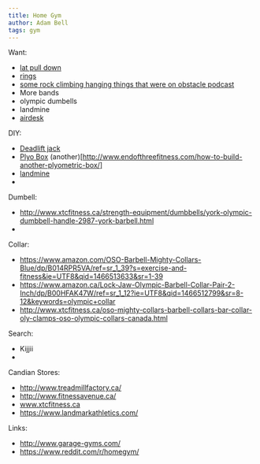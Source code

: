 ```yaml
---
title: Home Gym
author: Adam Bell
tags: gym
---
```


Want:

 * [lat pull down](http://www.roguefitness.com/spud-inc-econo-tricep-and-lat-pulley)
 * [rings](http://www.amazon.ca/Yimidear-Gymnastic-Bodyweight-Excercise-Suspension/dp/B00D5Q5AJM/ref=sr_1_1?s=sports&ie=UTF8&qid=1445446051&sr=1-1&keywords=rings+wooden)
 * [some rock climbing hanging things that were on obstacle podcast](http://www.threeballclimbing.com/fitness/suspended-training-equipment.htm)
 * More bands
 * olympic dumbells
 * landmine
 * [airdesk](https://airdesks.com/products/laptop/laptop-desk/)
 
DIY:
 * [Deadlift jack](http://www.endofthreefitness.com/how-to-build-a-mini-deadlift-jack/)
 * [Plyo Box](http://www.endofthreefitness.com/crossfit-equipment-how-build-plyometric-box/)  (another)[http://www.endofthreefitness.com/how-to-build-another-plyometric-box/]
 * [landmine](http://liftbros.com/2014/02/diy-how-to-make-a-poverty-post-landmine/) 
 * 
 
Dumbell:

 * http://www.xtcfitness.ca/strength-equipment/dumbbells/york-olympic-dumbbell-handle-2987-york-barbell.html
 * 
 
Collar:
 * https://www.amazon.com/OSO-Barbell-Mighty-Collars-Blue/dp/B014RPR5VA/ref=sr_1_39?s=exercise-and-fitness&ie=UTF8&qid=1466513633&sr=1-39
 * https://www.amazon.ca/Lock-Jaw-Olympic-Barbell-Collar-Pair-2-Inch/dp/B00HFAK47W/ref=sr_1_12?ie=UTF8&qid=1466512799&sr=8-12&keywords=olympic+collar
 * http://www.xtcfitness.ca/oso-mighty-collars-barbell-collars-bar-collar-oly-clamps-oso-olympic-collars-canada.html

Search:

 * Kijjii
 * 

Candian Stores:

 * http://www.treadmillfactory.ca/
 * http://www.fitnessavenue.ca/
 * www.xtcfitness.ca
 * https://www.landmarkathletics.com/
 
 
Links:
* http://www.garage-gyms.com/
* https://www.reddit.com/r/homegym/
 
